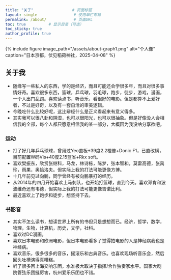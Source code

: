 ```yaml
---
title: "关于"                 # 页面标题
layout: single                # 使用单栏布局
permalink: /about/            # 页面URL
toc: true          # 显示目录（可选）
toc_sticky: true  
author_profile: true
---
```


{% include figure 
   image_path="/assets/about-graph1.png" 
   alt="个人像"
   caption="日本京都，伏见稻荷神社，2025-04-08" 
%}

## 关于我
 - 随缘写一些私人的东西，学的是经济，而且可能还会学很多年，而且对很多事情好奇。喜欢很多东西，篮球，乒乓球，羽毛球，跑步，徒步，游戏，漫画，一个人出门乱跑。喜欢读点书，听音乐，看很好的电影。但是都算不上爱好者，不过是好奇，以及有一套自洽的审美逻辑。
 - 今晚吃什么比较好呢，这比辩经什么是正义看起来有意义得多。
 - 其实我可以很八卦和阴湿，也可以很阳光，也可以很抽象。但是好像没人会相信我的全部，每个人都只愿意相信我的某一部分，大概因为我没啥分享欲吧。

### 运动
 - 打了好几年乒乓球球，曾用过Yeo直板+39度2.2橙普+Donic F1，已直改横，目前配置W码Vis+40度2.15蓝省+Rkx soft。
 - 喜欢樊振东，欣赏张继科，马龙，林诗栋，陈梦，张本智和，莫雷高德，张禹珍，雨果，奥恰洛夫。但实际上我的打法可能更像方博。
 - 十几年前见过向鹏，同学曾经有被向鹏暴打的经历。
 - 从2014年的四月开始喜欢上马刺队，也开始打篮球，直到今天。喜欢邓肯和波波维奇还有韦德，但实际上我的打法可能更像吉诺比利。
 - 最近喜欢上了跑步和徒步，想坚持下去。

### 书影音
- 其实不怎么读书，想读世界上所有的书但只是想想而已。经济，哲学，数学，物理，生物，计算机，历史，文学，社科。
- 喜欢过DC漫画。
- 喜欢日本电影和欧洲电影，但日本电影看多了觉得拍电影的人是神经病我也是神经病。
- 喜欢音乐，很多很多的音乐，摇滚乐和古典音乐。也喜欢现场听音乐会，然后回头吐槽演得真糟糕。
- 听了很多回上海交响乐团，水准极大取决于指挥/合作独奏家水平。国家大剧院管弦乐团挺厉害，杭州爱乐乐团也不错。
